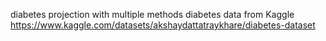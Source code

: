 diabetes projection with multiple methods
diabetes data from Kaggle https://www.kaggle.com/datasets/akshaydattatraykhare/diabetes-dataset 